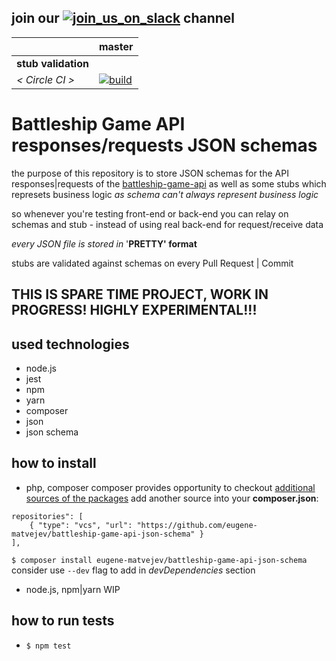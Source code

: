 [circle.ci-master-badge]: https://circleci.com/gh/eugene-matvejev/battleship-game-api-json-schema/tree/master.svg?style=svg
[circle.ci-master-link]: https://circleci.com/gh/eugene-matvejev/battleship-game-api-json-schema/tree/master


[slack_logo]: https://a.slack-edge.com/436da/marketing/img/slack_logo.png
[slack_url]: https://join.slack.com/t/myth-project/shared_invite/enQtMjk2NTM0MDA5ODQ3LTg3ZDlmYTBiODIwODI0ZjhhMjc2NTgwMDMwNDc0NWMxNzExYzliM2UwYTEzNGMyMGRiZjg0ZTEyOTYwYzM0OTQ

## join our [![join_us_on_slack][slack_logo]][slack_url] channel


|                     | master
|---                  |---
| __stub validation__ |
| _< Circle CI >_     | [![build][circle.ci-master-badge]][circle.ci-master-link]


# Battleship Game API responses/requests JSON schemas
the purpose of this repository is to store JSON schemas for the API responses|requests of the [battleship-game-api](https://github.com/eugene-matvejev/battleship-game-api) as well as some stubs which represets business logic _as schema can't always represent business logic_

so whenever you're testing front-end or back-end you can relay on schemas and stub - instead of using real back-end for request/receive data

_every JSON file is stored in_ '__PRETTY' format__

stubs are validated against schemas on every Pull Request | Commit

## THIS IS SPARE TIME PROJECT, WORK IN PROGRESS! HIGHLY EXPERIMENTAL!!!
## used technologies
 * node.js
 * jest
 * npm
 * yarn
 * composer
 * json
 * json schema

## how to install
 * php, composer
 composer provides opportunity to checkout [additional sources of the packages](https://getcomposer.org/doc/05-repositories.md#loading-a-package-from-a-vcs-repository)
 add another source into your __composer.json__:
 ```
 repositories": [
     { "type": "vcs", "url": "https://github.com/eugene-matvejev/battleship-game-api-json-schema" }
 ],
 ```
 `$ composer install eugene-matvejev/battleship-game-api-json-schema` consider use `--dev` flag to add in _devDependencies_ section
 * node.js, npm|yarn
  WIP

## how to run tests
 * `$ npm test`
